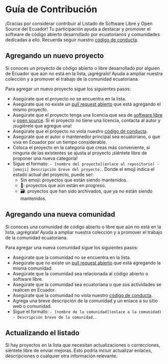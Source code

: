 # Guía de Contribución

¡Gracias por considerar contribuir al Listado de Software Libre y Open Source del Ecuador!
Tu participación ayuda a destacar y promover el software de código abierto desarrollado por ecuatorianos y comunidades dedicadas a ello.
Recuerda seguir nuestro [código de conducta](CODE_OF_CONDUCT.md).

## Agregando un nuevo proyecto

Si conoces un proyecto de código abierto o libre desarrollado por alguien de Ecuador que aún no está en la lista, ¡agrégralo!
Ayuda a ampliar nuestra colección y a promover el trabajo de la comunidad ecuatoriana.

Para agregar un nuevo proyecto sigue los siguientes pasos:

- Asegúrate que el proyecto no se encuentra en la lista.
- Asegúrate que no existe un [pull request abierto](https://github.com/pythonecuador/floss-ecuador/pulls) que está agregando el mismo proyecto.
- Asegúrate que el proyecto tenga una licencia que sea de [software libre](https://www.gnu.org/licenses/license-list.html) u [open source](https://opensource.org/licenses/).
  Si el proyecto no tiene una licencia, contacta al autor y ¡sugiérele que agregue una!
- Asegúrate que el proyecto no viola nuestro [código de conducta](CODE_OF_CONDUCT.md).
- Asegúrate que el autor o mantenedor principal sea ecuatoriano, o que viva en Ecuador por un tiempo considerable.
- Coloca el proyecto en la categoría que creas más conveniente, si ninguna de las existentes se ajusta al proyecto ¡siéntete libre de proponer una nueva categoría!
- Sigue el formato: `- [nombre del proyecto](enlace al repositorio) - [emoji] Descripción breve del proyecto.`.
  Donde el emoji indica el estado actual del proyecto, puede ser:
  - Sin emoji: proyectos que están siendo mantenidos.
  - 🚧: proyectos que aún están en progreso.
  - 🗃️: proyectos que han sido archivados, que ya no están siendo mantenidos.

## Agregando una nueva comunidad

Si conoces una comunidad de código abierto o libre que aún no está en la lista, ¡agrégrala!
Ayuda a ampliar nuestra colección y a promover el trabajo de la comunidad ecuatoriana.

Para agregar una nueva comunidad sigue los siguientes pasos:

- Asegúrate que la comunidad no se encuentra en la lista.
- Asegúrate que no existe un [pull request abierto](https://github.com/pythonecuador/floss-ecuador/pulls) que está agregando la misma comunidad.
- Asegúrate que la comunidad sea relacionada al código abierto o software libre.
- Asegúrate que la comunidad sea ecuatoriana o que sus actividades se realicen en Ecuador.
- Asegúrate que la comunidad no viola nuestro [código de conducta](CODE_OF_CONDUCT.md).
- Agrega una breve descripción de la comunidad y un enlace a su sitio web o comunidad.
- Sigue el formato: `- [nombre de la comunidad](enlace a la comunidad) - Descripción breve de la comunidad.`.

## Actualizando el listado

Si hay proyectos en la lista que necesitan actualizaciones o correcciones, siéntete libre de enviar mejoras.
Esto podría incluir actualizar enlaces, descripciones o cualquier otra información relevante.
